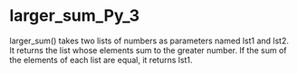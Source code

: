 # larger_sum_Py_3
larger_sum() takes two lists of numbers as parameters named lst1 and lst2. It returns the list whose elements sum to the greater number. If the sum of the elements of each list are equal, it returns lst1.
